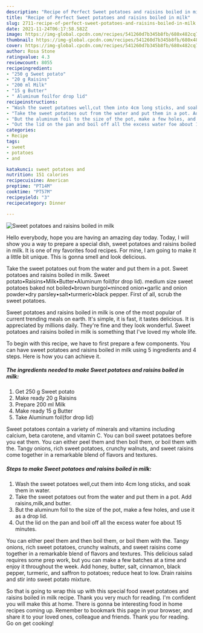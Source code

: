 ```yaml
---
description: "Recipe of Perfect Sweet potatoes and raisins boiled in milk"
title: "Recipe of Perfect Sweet potatoes and raisins boiled in milk"
slug: 2711-recipe-of-perfect-sweet-potatoes-and-raisins-boiled-in-milk
date: 2021-11-24T06:17:58.582Z
image: https://img-global.cpcdn.com/recipes/541260d7b345b8fb/680x482cq70/sweet-potatoes-and-raisins-boiled-in-milk-recipe-main-photo.jpg
thumbnail: https://img-global.cpcdn.com/recipes/541260d7b345b8fb/680x482cq70/sweet-potatoes-and-raisins-boiled-in-milk-recipe-main-photo.jpg
cover: https://img-global.cpcdn.com/recipes/541260d7b345b8fb/680x482cq70/sweet-potatoes-and-raisins-boiled-in-milk-recipe-main-photo.jpg
author: Rosa Stone
ratingvalue: 4.3
reviewcount: 8055
recipeingredient:
- "250 g Sweet potato"
- "20 g Raisins"
- "200 ml Milk"
- "15 g Butter"
- " Aluminum foilfor drop lid"
recipeinstructions:
- "Wash the sweet potatoes well,cut them into 4cm long sticks, and soak them in water."
- "Take the sweet potatoes out from the water and put them in a pot. Add raisins,milk,and butter."
- "But the aluminum foil to the size of the pot, make a few holes, and use it as a drop lid."
- "Out the lid on the pan and boil off all the excess water foe about 15 minutes."
categories:
- Recipe
tags:
- sweet
- potatoes
- and

katakunci: sweet potatoes and 
nutrition: 151 calories
recipecuisine: American
preptime: "PT14M"
cooktime: "PT57M"
recipeyield: "3"
recipecategory: Dinner

---
```



![Sweet potatoes and raisins boiled in milk](https://img-global.cpcdn.com/recipes/541260d7b345b8fb/680x482cq70/sweet-potatoes-and-raisins-boiled-in-milk-recipe-main-photo.jpg)

Hello everybody, hope you are having an amazing day today. Today, I will show you a way to prepare a special dish, sweet potatoes and raisins boiled in milk. It is one of my favorites food recipes. For mine, I am going to make it a little bit unique. This is gonna smell and look delicious.

Take the sweet potatoes out from the water and put them in a pot. Sweet potatoes and raisins boiled in milk. Sweet potato•Raisins•Milk•Butter•Aluminum foil(for drop lid). medium size sweet potatoes baked not boiled•brown burgol•minced onion•garlic and onion powder•dry parsley•salt•turmeric•black pepper. First of all, scrub the sweet potatoes.

Sweet potatoes and raisins boiled in milk is one of the most popular of current trending meals on earth. It's simple, it is fast, it tastes delicious. It is appreciated by millions daily. They're fine and they look wonderful. Sweet potatoes and raisins boiled in milk is something that I've loved my whole life.


To begin with this recipe, we have to first prepare a few components. You can have sweet potatoes and raisins boiled in milk using 5 ingredients and 4 steps. Here is how you can achieve it.

<!--inarticleads1-->

##### The ingredients needed to make Sweet potatoes and raisins boiled in milk:

1. Get 250 g Sweet potato
1. Make ready 20 g Raisins
1. Prepare 200 ml Milk
1. Make ready 15 g Butter
1. Take  Aluminum foil(for drop lid)


Sweet potatoes contain a variety of minerals and vitamins including calcium, beta carotene, and vitamin C. You can boil sweet potatoes before you eat them. You can either peel them and then boil them, or boil them with the. Tangy onions, rich sweet potatoes, crunchy walnuts, and sweet raisins come together in a remarkable blend of flavors and textures. 

<!--inarticleads2-->

##### Steps to make Sweet potatoes and raisins boiled in milk:

1. Wash the sweet potatoes well,cut them into 4cm long sticks, and soak them in water.
1. Take the sweet potatoes out from the water and put them in a pot. Add raisins,milk,and butter.
1. But the aluminum foil to the size of the pot, make a few holes, and use it as a drop lid.
1. Out the lid on the pan and boil off all the excess water foe about 15 minutes.


You can either peel them and then boil them, or boil them with the. Tangy onions, rich sweet potatoes, crunchy walnuts, and sweet raisins come together in a remarkable blend of flavors and textures. This delicious salad requires some prep work, but you can make a few batches at a time and enjoy it throughout the week. Add honey, butter, salt, cinnamon, black pepper, turmeric, and saffron to potatoes; reduce heat to low. Drain raisins and stir into sweet potato mixture. 

So that is going to wrap this up with this special food sweet potatoes and raisins boiled in milk recipe. Thank you very much for reading. I'm confident you will make this at home. There is gonna be interesting food in home recipes coming up. Remember to bookmark this page in your browser, and share it to your loved ones, colleague and friends. Thank you for reading. Go on get cooking!
